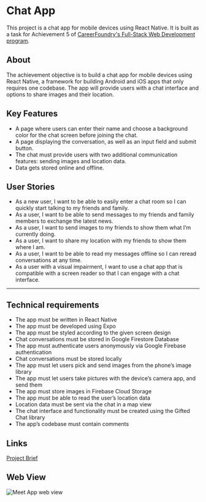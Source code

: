 # Chat App

This project is a chat app for mobile devices using React Native.
It is built as a task for Achievement 5 of [CareerFoundry's Full-Stack Web Development program](https://careerfoundry.com/en/courses/become-a-web-developer).

## About

The achievement objective is to build a chat app for mobile devices using React Native, a framework for building Android and iOS apps that only requires one codebase. The app will provide users with a chat interface and options to share images and their location.

## Key Features

-   A page where users can enter their name and choose a background color for the chat screen before joining the chat.
-   A page displaying the conversation, as well as an input field and submit button.
-   The chat must provide users with two additional communication features: sending images
    and location data.
-   Data gets stored online and offline.

## User Stories

-   As a new user, I want to be able to easily enter a chat room so I can quickly start talking to my friends and family.
-   As a user, I want to be able to send messages to my friends and family members to exchange the latest news.
-   As a user, I want to send images to my friends to show them what I’m currently doing.
-   As a user, I want to share my location with my friends to show them where I am.
-   As a user, I want to be able to read my messages offline so I can reread conversations at any
    time.
-   As a user with a visual impairment, I want to use a chat app that is compatible with a screen
    reader so that I can engage with a chat interface.

---

## Technical requirements

-   The app must be written in React Native
-   The app must be developed using Expo
-   The app must be styled according to the given screen design
-   Chat conversations must be stored in Google Firestore Database
-   The app must authenticate users anonymously via Google Firebase authentication
-   Chat conversations must be stored locally
-   The app must let users pick and send images from the phone’s image library
-   The app must let users take pictures with the device’s camera app, and send them
-   The app must store images in Firebase Cloud Storage
-   The app must be able to read the user’s location data
-   Location data must be sent via the chat in a map view
-   The chat interface and functionality must be created using the Gifted Chat library
-   The app’s codebase must contain comments

## Links

[Project Brief](https://images.careerfoundry.com/public/courses/fullstack-immersion/full-stack-project-briefs/A5-Project-Brief-Mar2023.pdf)

## Web View

![Meet App web view](https://github.com/NeleSchallenberg/chat-app/blob/main/files/screenshot.png)
